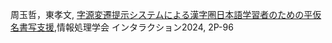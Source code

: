周玉哲，東孝文, [字源変遷提示システムによる漢字圏日本語学習者のための平仮名書写支援](chrome-extension://efaidnbmnnnibpcajpcglclefindmkaj/https://www.interaction-ipsj.org/proceedings/2024/data/pdf/2P-96),情報処理学会 インタラクション2024, 2P-96